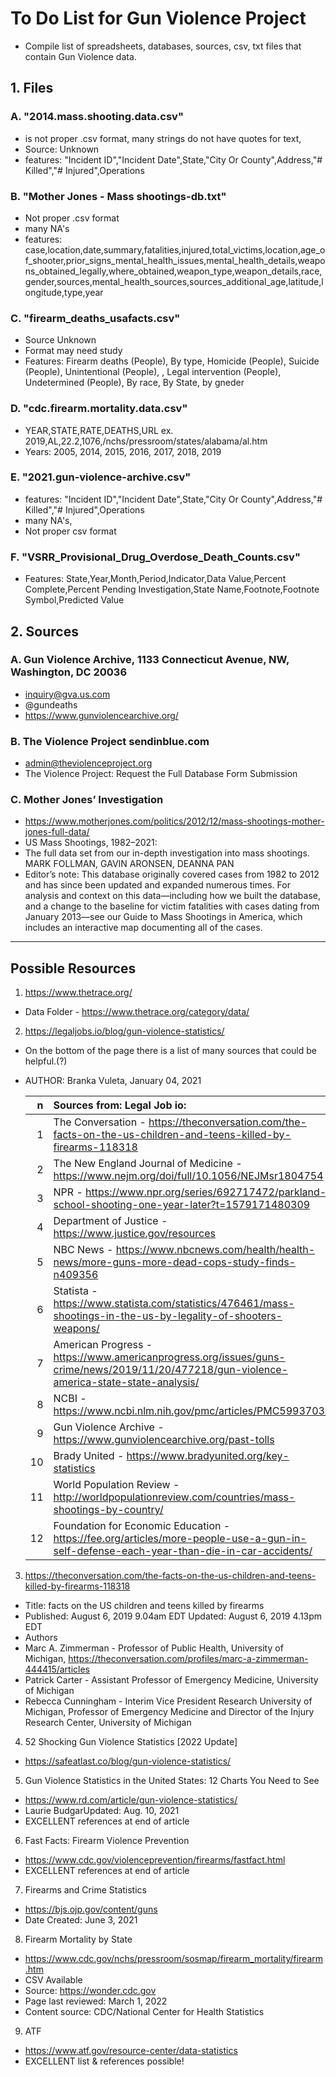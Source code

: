 # To Do List for Gun Violence Project

- Compile list of spreadsheets, databases, sources, csv, txt files that contain Gun Violence data.

## 1. Files

### A. "2014.mass.shooting.data.csv"

- is not proper .csv format, many strings do not have quotes for text, 
- Source: Unknown
- features: "Incident ID","Incident Date",State,"City Or County",Address,"# Killed","# Injured",Operations

### B. "Mother Jones - Mass shootings-db.txt"

- Not proper .csv format
- many NA's
- features: case,location,date,summary,fatalities,injured,total_victims,location,age_of_shooter,prior_signs_mental_health_issues,mental_health_details,weapons_obtained_legally,where_obtained,weapon_type,weapon_details,race,gender,sources,mental_health_sources,sources_additional_age,latitude,longitude,type,year

### C. "firearm_deaths_usafacts.csv"

- Source Unknown
- Format may need study
- Features: Firearm deaths (People), By type, Homicide (People), Suicide (People), Unintentional (People), , Legal intervention (People),  Undetermined (People), By race, By State, by gneder

### D. "cdc.firearm.mortality.data.csv"

- YEAR,STATE,RATE,DEATHS,URL   ex. 2019,AL,22.2,1076,/nchs/pressroom/states/alabama/al.htm
- Years: 2005, 2014, 2015, 2016, 2017, 2018, 2019

### E. "2021.gun-violence-archive.csv"

- features: "Incident ID","Incident Date",State,"City Or County",Address,"# Killed","# Injured",Operations
- many NA's,
- Not proper csv format

### F. "VSRR_Provisional_Drug_Overdose_Death_Counts.csv"

- Features: State,Year,Month,Period,Indicator,Data Value,Percent Complete,Percent Pending Investigation,State Name,Footnote,Footnote Symbol,Predicted Value

## 2. Sources

### A. Gun Violence Archive, 1133 Connecticut Avenue, NW, Washington, DC 20036

- inquiry@gva.us.com
- @gundeaths
- https://www.gunviolencearchive.org/

### B. The Violence Project sendinblue.com 

- admin@theviolenceproject.org
- The Violence Project: Request the Full Database Form Submission

### C. Mother Jones’ Investigation

- https://www.motherjones.com/politics/2012/12/mass-shootings-mother-jones-full-data/
- US Mass Shootings, 1982–2021: 
- The full data set from our in-depth investigation into mass shootings. MARK FOLLMAN, GAVIN ARONSEN, DEANNA PAN
- Editor’s note: This database originally covered cases from 1982 to 2012 and has since been updated and expanded numerous times. For analysis and context on this data—including how we built the database, and a change to the baseline for victim fatalities with cases dating from January 2013—see our Guide to Mass Shootings in America, which includes an interactive map documenting all of the cases.

---

## Possible Resources

1. https://www.thetrace.org/

- Data Folder - https://www.thetrace.org/category/data/

2. https://legaljobs.io/blog/gun-violence-statistics/

- On the bottom of the page there is a list of many sources that could be helpful.(?)
- AUTHOR: Branka Vuleta, January 04, 2021

   | n | Sources from: Legal Job io: |
   |--:|:----------------------------|
   | 1 | The Conversation - https://theconversation.com/the-facts-on-the-us-children-and-teens-killed-by-firearms-118318 |
   | 2 | The New England Journal of Medicine - https://www.nejm.org/doi/full/10.1056/NEJMsr1804754 |
   | 3 | NPR - https://www.npr.org/series/692717472/parkland-school-shooting-one-year-later?t=1579171480309 |
   | 4 | Department of Justice - https://www.justice.gov/resources |
   | 5 | NBC News - https://www.nbcnews.com/health/health-news/more-guns-more-dead-cops-study-finds-n409356 |
   | 6 | Statista - https://www.statista.com/statistics/476461/mass-shootings-in-the-us-by-legality-of-shooters-weapons/ |
   | 7 | American Progress - https://www.americanprogress.org/issues/guns-crime/news/2019/11/20/477218/gun-violence-america-state-state-analysis/ |
   | 8 | NCBI - https://www.ncbi.nlm.nih.gov/pmc/articles/PMC5993703/ |
   | 9 | Gun Violence Archive - https://www.gunviolencearchive.org/past-tolls |
   | 10 | Brady United - https://www.bradyunited.org/key-statistics |
   | 11 | World Population Review - http://worldpopulationreview.com/countries/mass-shootings-by-country/ |
   | 12 | Foundation for Economic Education - https://fee.org/articles/more-people-use-a-gun-in-self-defense-each-year-than-die-in-car-accidents/ |

 3. https://theconversation.com/the-facts-on-the-us-children-and-teens-killed-by-firearms-118318

- Title: facts on the US children and teens killed by firearms
- Published: August 6, 2019 9.04am EDT Updated: August 6, 2019 4.13pm EDT 
- Authors
- Marc A. Zimmerman - Professor of Public Health, University of Michigan, https://theconversation.com/profiles/marc-a-zimmerman-444415/articles
- Patrick Carter - Assistant Professor of Emergency Medicine, University of Michigan
- Rebecca Cunningham - Interim Vice President Research University of Michigan, Professor of Emergency Medicine and Director of the Injury Research Center, University of Michigan

4. 52 Shocking Gun Violence Statistics [2022 Update]

- https://safeatlast.co/blog/gun-violence-statistics/

5. Gun Violence Statistics in the United States: 12 Charts You Need to See

- https://www.rd.com/article/gun-violence-statistics/
- Laurie BudgarUpdated: Aug. 10, 2021
- EXCELLENT references at end of article

6. Fast Facts: Firearm Violence Prevention

- https://www.cdc.gov/violenceprevention/firearms/fastfact.html
- EXCELLENT references at end of article

7. Firearms and Crime Statistics

- https://bjs.ojp.gov/content/guns
- Date Created: June 3, 2021

8. Firearm Mortality by State

- https://www.cdc.gov/nchs/pressroom/sosmap/firearm_mortality/firearm.htm
- CSV Available
- Source: https://wonder.cdc.gov
- Page last reviewed: March 1, 2022
- Content source: CDC/National Center for Health Statistics 

9. ATF

- https://www.atf.gov/resource-center/data-statistics
- EXCELLENT list & references possible!
